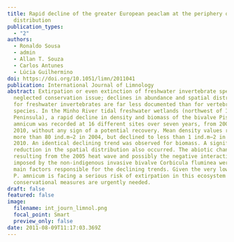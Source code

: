 ```yaml
---
title: Rapid decline of the greater European peaclam at the periphery of its
  distribution
publication_types:
  - "2"
authors:
  - Ronaldo Sousa
  - admin
  - Allan T. Souza
  - Carlos Antunes
  - Lúcia Guilhermino
doi: https://doi.org/10.1051/limn/2011041
publication: International Journal of Limnology
abstract: Extirpation or even extinction of freshwater invertebrate species is a
  neglected conservation issue; declines in abundance and spatial distribution
  for freshwater invertebrates are far less documented than for vertebrate
  species. In the Minho River tidal freshwater wetlands (northwest of Iberian
  Peninsula), a rapid decline in density and biomass of the bivalve Pisidium
  amnicum was recorded at 16 different sites over seven years, from 2004 to
  2010, without any sign of a potential recovery. Mean density values reached
  more than 80 ind.m−2 in 2004, but declined to less than 1 ind.m−2 in 2009 and
  2010. An identical declining trend was observed for biomass. A significant
  reduction in the spatial distribution also occurred. The abiotic changes
  resulting from the 2005 heat wave and possibly the negative interactions
  imposed by the non-indigenous invasive bivalve Corbicula fluminea were the
  main factors responsible for the declining trends. Given the very low density,
  P. amnicum is facing a serious risk of extirpation in this ecosystem and
  conservational measures are urgently needed.
draft: false
featured: false
image:
  filename: int_journ_limnol.png
  focal_point: Smart
  preview_only: false
date: 2011-08-09T11:17:03.369Z
---
```

